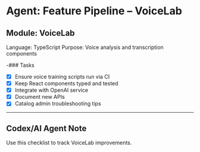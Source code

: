 # Agent: Feature Pipeline – VoiceLab

## Module: VoiceLab
Language: TypeScript
Purpose: Voice analysis and transcription components

-### Tasks
- [x] Ensure voice training scripts run via CI
- [x] Keep React components typed and tested
- [x] Integrate with OpenAI service
- [x] Document new APIs
- [x] Catalog admin troubleshooting tips

---

## Codex/AI Agent Note
Use this checklist to track VoiceLab improvements.
